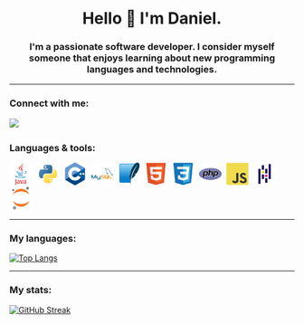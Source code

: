 <div id="header" align="Center">
<h1>Hello 👋 I'm Daniel.</h1>
<h3>I'm a passionate software developer. I consider myself someone that enjoys learning about new programming languages and technologies.</h3>
</div>

---

<div id="connect" align="left">
  <h3>
    Connect with me:
  </h3>
  <p>
  <a href=”https://www.linkedin.com/in/daniel-jose-guillen/”>
    <img src="https://img.shields.io/badge/LinkedIn-blue?style=flat&logo=linkedin&labelColor=blue">
    </a>
</div>

<div id="languages" align="left">
  <h3>Languages & tools:</h3>
  <div>
    <img src="https://github.com/devicons/devicon/blob/master/icons/java/java-original-wordmark.svg" title="Java" **alt="" width="40" height="40">&nbsp;
    <img src="https://github.com/devicons/devicon/blob/master/icons/python/python-original.svg" title="Python" **alt="" width="40" height="40">&nbsp;
    <img src="https://github.com/devicons/devicon/blob/master/icons/cplusplus/cplusplus-original.svg" title="Cpp" **alt="" width="40" height="40">&nbsp;
    <img src="https://github.com/devicons/devicon/blob/master/icons/mysql/mysql-original-wordmark.svg" title="MySql" **alt="" width="40" height="40">&nbsp;
    <img src="https://github.com/devicons/devicon/blob/master/icons/sqlite/sqlite-original.svg" title="SQLite" **alt="" width="40" height="40">&nbsp;
    <img src="https://github.com/devicons/devicon/blob/master/icons/html5/html5-original.svg" title="Html5" **alt="" width="40" height="40">&nbsp;
    <img src="https://github.com/devicons/devicon/blob/master/icons/css3/css3-original.svg" title="Css" **alt="" width="40" height="40">&nbsp;
    <img src="https://github.com/devicons/devicon/blob/master/icons/php/php-original.svg" title="PHP" **alt="" width="40" height="40">&nbsp;
    <img src="https://github.com/devicons/devicon/blob/master/icons/javascript/javascript-original.svg" title="Javascript" **alt="" width="40" height="40">&nbsp;
    <img src="https://github.com/devicons/devicon/blob/master/icons/pandas/pandas-original.svg" title="Pandas" **alt="" width="40" height="40">&nbsp;
    <img src="https://github.com/devicons/devicon/blob/master/icons/jupyter/jupyter-original.svg" title="Jupyter" **alt="" width="40" height="40">&nbsp;
  </div>
</div>

---

### My languages:
[![Top Langs](https://github-readme-stats.vercel.app/api/top-langs/?username=danieljoseguillen&langs_count=6&theme=github_dark&hide_border=true&hide_title=true)](https://github.com/anuraghazra/github-readme-stats)

---

### My stats:
[![GitHub Streak](http://github-readme-streak-stats.herokuapp.com?user=danieljoseguillen&theme=github_dark&hide_border=true&date_format=j%20M%5B%20Y%5D)](https://git.io/streak-stats)

<!--
**danieljoseguillen/danieljoseguillen** is a ✨ _special_ ✨ repository because its `README.md` (this file) appears on your GitHub profile.
<img src="" title="" **alt="" width="40" height="40">&nbsp;
Here are some ideas to get you started:
###
- 🔭 I’m currently working on ...
- 🌱 I’m currently learning ...
- 👯 I’m looking to collaborate on ...
- 🤔 I’m looking for help with ...
- 💬 Ask me about ...
- 📫 How to reach me: ...
- ⚡ Fun fact: ...
-->

